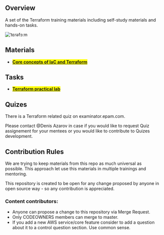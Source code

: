 ## Overview

A set of the Terraform training materials including self-study materials and hands-on tasks.

![ˈtɛrəfɔːm](https://i.imgur.com/RXAzrGo.jpg)

## Materials

- <b><mark>[Core concepts of IaC and Terraform](concepts.md)</mark></b>

## Tasks

- <b><mark>[Terraform practical lab](general_task.md)</mark></b>


## Quizes
There is a Terraform related quiz on examinator.epam.com.

Please contact @Denis Azarov in case if you would like to request Quiz assignement for your mentees or you would like to contribute to Quizes development.

## Contribution Rules

We are trying to keep materials from this repo as much universal as possible. This approach let use this materials in multiple trainings and mentoring.

This repository is created to be open for any change proposed by anyone in open source way - so any contribution is appreciated.

### Content contributors:
- Anyone can propose a change to this repository via Merge Request.
- Only CODEOWNERS members can merge to master.
- If you add a new AWS service/core feature consider to add a question about it to a control question section. Use common sense.
